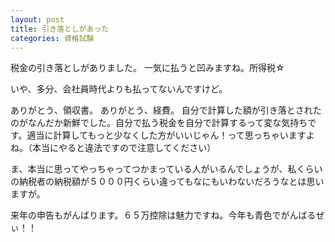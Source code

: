 ```yaml
---
layout: post
title: 引き落としがあった
categories: 資格試験
---
```


税金の引き落としがありました。
一気に払うと凹みますね。所得税☆

いや、多分、会社員時代よりも払ってないんですけど。

ありがとう、領収書。
ありがとう、経費。
自分で計算した額が引き落とされたのがなんだか新鮮でした。自分で払う税金を自分で計算するって変な気持ちです。適当に計算してもっと少なくした方がいいじゃん！って思っちゃいますよね。（本当にやると違法ですので注意してください）

ま、本当に思ってやっちゃってつかまっている人がいるんでしょうが、私くらいの納税者の納税額が５０００円くらい違ってもなにもいわないだろうなとは思いますが。

来年の申告もがんばります。６５万控除は魅力ですね。今年も青色でがんばるぜぃ！！

